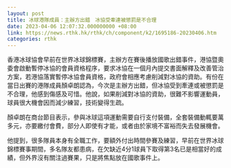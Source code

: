 ```yaml
---
layout: post
title: 冰球港隊成員：主辦方出錯　冰協受牽連被懲罰是不合理
date: 2023-04-06 12:07:32.000000000 +08:00
link: https://news.rthk.hk/rthk/ch/component/k2/1695186-20230406.htm
categories: rthk
---
```


香港冰球協會早前在世界冰球錦標賽，主辦方在賽後播放國歌出錯事件，港協暨奧委會啟動暫停冰協的會員資格程序，要求冰協在一個月內提交書面解釋及改善管治方案，若港協落實暫停冰協會員資格，政府會相應考慮削減對冰協的資助。有份在當日出賽的港隊成員顏卓朗認為，今次是主辦方出錯，但冰協受到牽連或被懲罰是不合理，他感到傷感及可惜。他說，如果削減對冰協的資助，很難不影響運動員，球員很大機會因而減少練習，技術變得生疏。

顏卓朗在商台節目表示，參與冰球這項運動需要自行支付裝備，全套裝備動輒要萬多元，亦要繳付會費，部分人即使有才能，或者由於家境不富裕而失去發展機會。

他提到，很多隊員本身有全職工作，要額外付出時間參賽及練習，早前在世界冰球錦標賽事期間，多名隊友都患病，在欠缺近4分1球員下取得第3名已是相當好的成績，但外界沒有關注過賽果，只是將焦點放在國歌事件上。
